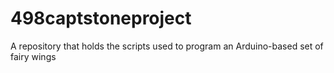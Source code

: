 # 498captstoneproject
A repository that holds the scripts used to program an Arduino-based set of fairy wings
